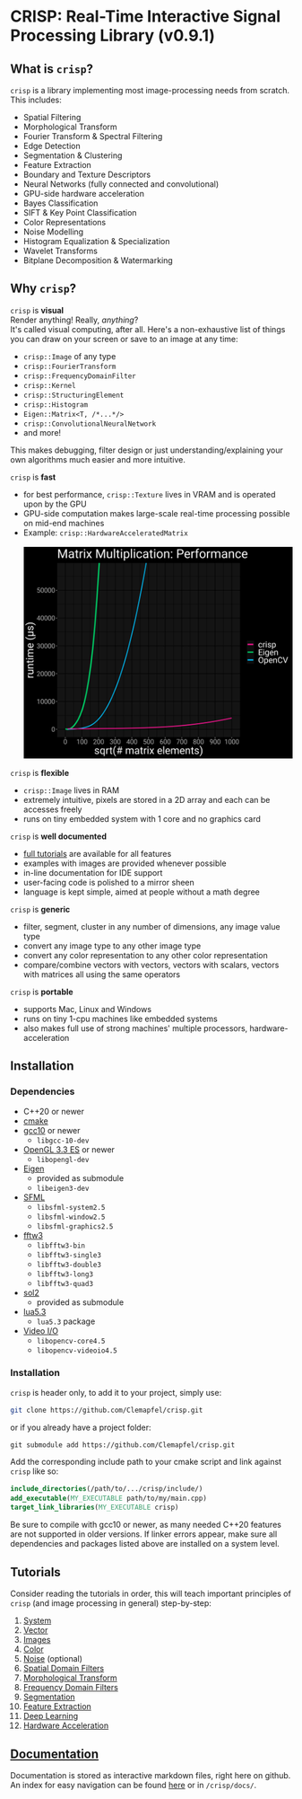 # CRISP: Real-Time Interactive Signal Processing Library (v0.9.1)

## What is `crisp`?
`crisp` is a library implementing most image-processing needs from scratch. This includes:
+ Spatial Filtering
+ Morphological Transform
+ Fourier Transform & Spectral Filtering
+ Edge Detection
+ Segmentation & Clustering
+ Feature Extraction
+ Boundary and Texture Descriptors
+ Neural Networks (fully connected and convolutional)
+ GPU-side hardware acceleration
+ Bayes Classification 
+ SIFT & Key Point Classification
+ Color Representations
+ Noise Modelling
+ Histogram Equalization & Specialization
+ Wavelet Transforms
+ Bitplane Decomposition & Watermarking

## Why `crisp`?

`crisp` is **visual**<br>
Render anything! Really, *anything*? <br>
It's called visual computing, after all. Here's a non-exhaustive list of things you can draw on your screen or save to an image at any time:

+ `crisp::Image` of any type
+ `crisp::FourierTransform`
+ `crisp::FrequencyDomainFilter`
+ `crisp::Kernel`
+ `crisp::StructuringElement`
+ `crisp::Histogram`
+ `Eigen::Matrix<T, /*...*/>`
+ `crisp::ConvolutionalNeuralNetwork`
+ and more!

This makes debugging, filter design or just understanding/explaining your own algorithms much easier and more intuitive.


`crisp` is **fast**
+ for best performance, `crisp::Texture` lives in VRAM and is operated upon by the GPU
+ GPU-side computation makes large-scale real-time processing possible on mid-end machines
+ Example: `crisp::HardwareAcceleratedMatrix` <br>
  <br>
  ![](https://github.com/Clemapfel/crisp/blob/video/include/gpu_side/.shaders/matrix_operation/.benchmarks/to_1000.png)

`crisp` is **flexible**
+ `crisp::Image` lives in RAM
+ extremely intuitive, pixels are stored in a 2D array and each can be accesses freely
+ runs on tiny embedded system with 1 core and no graphics card

`crisp` is **well documented**<br>
+ [full tutorials](#tutorial) are available for all features
+ examples with images are provided whenever possible
+ in-line documentation for IDE support
+ user-facing code is polished to a mirror sheen
+ language is kept simple, aimed at people without a math degree

`crisp` is **generic**
+ filter, segment, cluster in any number of dimensions, any image value type
+ convert any image type to any other image type
+ convert any color representation to any other color representation
+ compare/combine vectors with vectors, vectors with scalars, vectors with matrices all using the same operators

`crisp` is **portable**<br>
+ supports Mac, Linux and Windows
+ runs on tiny 1-cpu machines like embedded systems
+ also makes full use of strong machines' multiple processors, hardware-acceleration

## Installation
### Dependencies
+ C++20 or newer
+ [cmake](https://cmake.org/install/)
+ [gcc10](https://gcc.gnu.org/install/download.html) or newer 
    - `libgcc-10-dev`
+ [OpenGL 3.3 ES](https://developer.nvidia.com/opengl-driver) or newer
    - `libopengl-dev`
+ [Eigen](https://eigen.tuxfamily.org/dox/GettingStarted.html)
    - provided as submodule
    - `libeigen3-dev`
+ [SFML](https://www.sfml-dev.org/tutorials/1.6/start-linux.php)
    - `libsfml-system2.5`
    - `libsfml-window2.5`
    - `libsfml-graphics2.5`
+ [fftw3](https://www.fftw.org/)
    - `libfftw3-bin` 
    - `libfftw3-single3`
    - `libfftw3-double3` 
    - `libfftw3-long3`
    - `libfftw3-quad3`
+ [sol2](https://github.com/ThePhD/sol2/)
    - provided as submodule
+ [lua5.3](https://www.lua.org/download.html)
    - `lua5.3` package
+ [Video I/O](https://docs.opencv.org/3.4/d0/da7/videoio_overview.html)
    - ``libopencv-core4.5``
    - ``libopencv-videoio4.5``
    
### Installation
`crisp` is header only, to add it to your project, simply use:

```bash
git clone https://github.com/Clemapfel/crisp.git
```

or if you already have a project folder:
```
git submodule add https://github.com/Clemapfel/crisp.git
```
Add the corresponding include path to your cmake script and link against `crisp` like so:

```cmake
include_directories(/path/to/.../crisp/include/)
add_executable(MY_EXECUTABLE path/to/my/main.cpp)
target_link_libraries(MY_EXECUTABLE crisp)
```
Be sure to compile with gcc10 or newer, as many needed C++20 features are not supported in older versions. If linker errors appear, make sure all dependencies and packages listed above are installed on a system level.

## Tutorials

Consider reading the tutorials in order, this will teach important principles of `crisp` (and image processing in general) step-by-step:

1. [System](./docs/system/system.md)
3. [Vector](./docs/vector/vector.md)
4. [Images](./docs/image/image.md)
2. [Color](./docs/color/color.md)
6. [Noise](./docs/noise/noise.md) (optional)
7. [Spatial Domain Filters](./docs/spatial_filters/spatial_domain_filtering.md)
8. [Morphological Transform](./docs/morphological_transform/morphological_transform.md)
9. [Frequency Domain Filters](./docs/frequency_domain/frequency_domain_filtering.md)
10. [Segmentation](./docs/segmentation/segmentation.md)
11. [Feature Extraction](./docs/feature_extraction/feature_extraction.md)
12. [Deep Learning](./docs/feature_classification/feature_classification_and_deep_learning.md)
13. [Hardware Acceleration](./docs/hardware_acceleration/textures.md)

## [Documentation](./docs/index.md)

Documentation is stored as interactive markdown files, right here on github. An index for easy navigation can be found [here](./docs/index.md) or in `/crisp/docs/`.
